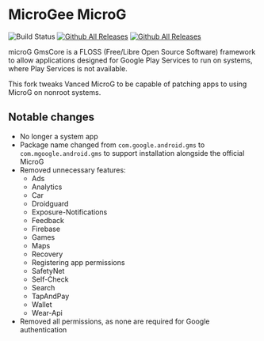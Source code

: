 # MicroGee MicroG

![Build Status](https://github.com/YTVanced/VancedMicroG/workflows/Debug%20APK%20Builder/badge.svg)
[![Github All Releases](https://img.shields.io/github/downloads/YTVanced/VancedMicroG/total.svg)](https://github.com/YTVanced/VancedMicroG/releases) [![Github All Releases](https://img.shields.io/github/release/YTVanced/VancedMicroG.svg)](https://github.com/YTVanced/VancedMicroG/releases)

microG GmsCore is a FLOSS (Free/Libre Open Source Software) framework to allow applications designed for Google Play Services to run on systems, where Play Services is not available.

This fork tweaks Vanced MicroG to be capable of patching apps to using MicroG on nonroot systems.

## Notable changes

- No longer a system app
- Package name changed from `com.google.android.gms` to `com.mgoogle.android.gms` to support installation alongside the official MicroG
- Removed unnecessary features:
  - Ads
  - Analytics
  - Car
  - Droidguard
  - Exposure-Notifications
  - Feedback
  - Firebase
  - Games
  - Maps
  - Recovery
  - Registering app permissions
  - SafetyNet
  - Self-Check
  - Search
  - TapAndPay
  - Wallet
  - Wear-Api
- Removed all permissions, as none are required for Google authentication
